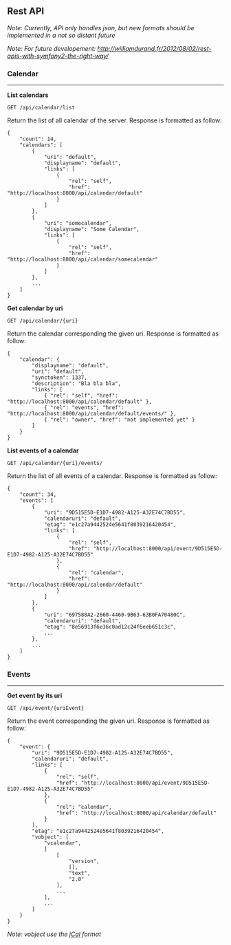 ## Rest API

*Note: Currently, API only handles json, but new formats should be implemented in a not so distant future*

*Note: For future developement: http://williamdurand.fr/2012/08/02/rest-apis-with-symfony2-the-right-way/*

### Calendar
------------

**List calendars**

```
GET /api/calendar/list
```

Return the list of all calendar of the server. Response is formatted as follow:

```
{
    "count": 14,
    "calendars": [
        {
            "uri": "default",
            "displayname": "default",
            "links": [
                {
                    "rel": "self",
                    "href": "http://localhost:8000/api/calendar/default"
                }
            ]
        },
        {
            "uri": "somecalendar",
            "displayname": "Some Calendar",
            "links": [
                {
                    "rel": "self",
                    "href": "http://localhost:8000/api/calendar/somecalendar"
                }
            ]
        },
        ...
    ]
}
```

**Get calendar by uri**

```
GET /api/calendar/{uri}
```

Return the calendar corresponding the given uri. Response is formatted as follow:

```
{
    "calendar": {
        "displayname": "default",
        "uri": "default",
        "synctoken": 1337,
        "description": "Bla bla bla",
        "links": [
            { "rel": "self", "href": "http://localhost:8000/api/calendar/default" },
            { "rel": "events", "href": "http://localhost:8000/api/calendar/default/events/" },
            { "rel": "owner", "href": "not implemented yet" }
        ]
    }
}
```

**List events of a calendar**

```
GET /api/calendar/{uri}/events/
```

Return the list of all events of a calendar. Response is formatted as follow:

```
{
    "count": 34,
    "events": [
        {
            "uri": "9D515E5D-E1D7-4982-A125-A32E74C7BD55",
            "calendaruri": "default",
            "etag": "e1c27a9442524e5641f8039216420454",
            "links": [
                {
                    "rel": "self",
                    "href": "http://localhost:8000/api/event/9D515E5D-E1D7-4982-A125-A32E74C7BD55"
                },
                {
                    "rel": "calendar",
                    "href": "http://localhost:8000/api/calendar/default"
                }
            ]
        },
        {
            "uri": "697588A2-2660-4460-9B63-63B0FA70480C",
            "calendaruri": "default",
            "etag": "8e56913f6e36c0ad12c24f6eeb651c3c",
            ...
        },
        ...
    ]
}
```


### Events
-----------

**Get event by its uri**

```
GET /api/event/{uriEvent}
```

Return the event corresponding the given uri. Response is formatted as follow:

```
{
    "event": {
        "uri": "9D515E5D-E1D7-4982-A125-A32E74C7BD55",
        "calendaruri": "default",
        "links": [
            {
                "rel": "self",
                "href": "http://localhost:8000/api/event/9D515E5D-E1D7-4982-A125-A32E74C7BD55"
            },
            {
                "rel": "calendar",
                "href": "http://localhost:8000/api/calendar/default"
            }
        ],
        "etag": "e1c27a9442524e5641f8039216420454",
        "vobject": [
            "vcalendar",
            [
                [
                    "version",
                    [],
                    "text",
                    "2.0"
                ],
                ...
            ],
            ...
        ]
    }
}
```

*Note: vobject use the [jCal](http://tools.ietf.org/html/rfc7265) format*

